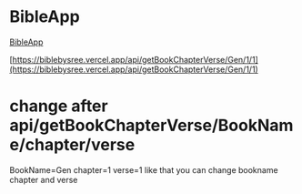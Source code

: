 # BibleApp
[BibleApp](https://biblebysree.vercel.app/api/getBookChapterVerse/Gen/1/1)


[https://biblebysree.vercel.app/api/getBookChapterVerse/Gen/1/1](https://biblebysree.vercel.app/api/getBookChapterVerse/Gen/1/1)

# change after api/getBookChapterVerse/BookName/chapter/verse 

BookName=Gen
chapter=1
verse=1 like that you can change bookname chapter and verse
